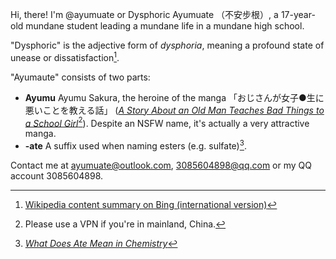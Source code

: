 Hi, there! I'm @ayumuate or Dysphoric Ayumuate （不安步根）, a 17-year-old mundane student leading a mundane life in a mundane high school.

"Dysphoric" is the adjective form of *dysphoria*, meaning a profound state of unease or dissatisfaction[^dysphoria].

"Ayumaute" consists of two parts:

* **Ayumu** Ayumu Sakura, the heroine of the manga 「おじさんが女子●生に悪いことを教える話」 ([*A Story About an Old Man Teaches Bad Things to a School Girl*](https://mangakakalot.com/chapter/ua920785/chapter_1)[^vpn]). Despite an NSFW name, it's actually a very attractive manga.
* **-ate** A suffix used when naming esters (e.g. sulfate)[^ate].

Contact me at ayumuate@outlook.com, 3085604898@qq.com or my QQ account 3085604898.

[^dysphoria]: [Wikipedia content summary on Bing (international version)](https://bing.com/search?q=dysphoria)
[^ate]: [*What Does Ate Mean in Chemistry*](https://science.blurtit.com/33087/what-does-ate-mean-in-chemistry)
[^vpn]: Please use a VPN if you're in mainland, China.
